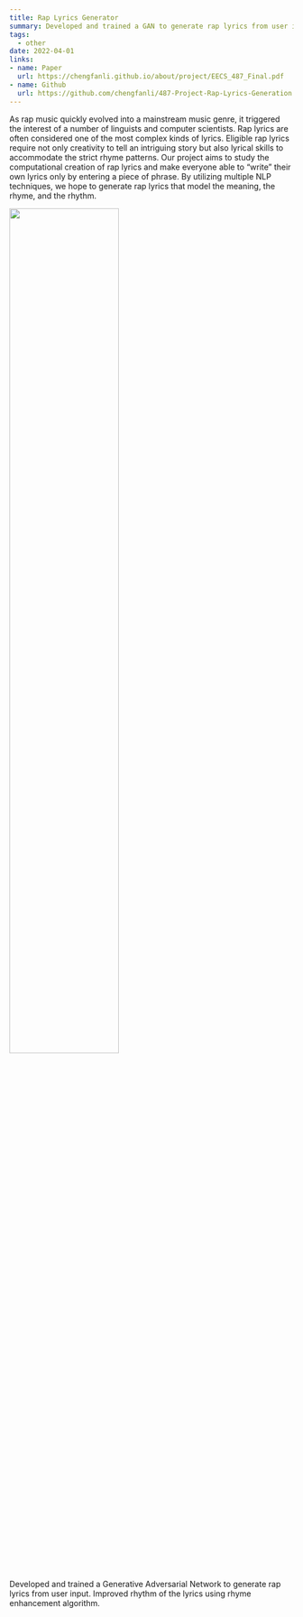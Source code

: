 ```yaml
---
title: Rap Lyrics Generator
summary: Developed and trained a GAN to generate rap lyrics from user inputs.
tags:
  - other
date: 2022-04-01
links:
- name: Paper
  url: https://chengfanli.github.io/about/project/EECS_487_Final.pdf
- name: Github
  url: https://github.com/chengfanli/487-Project-Rap-Lyrics-Generation
---
```


As rap music quickly evolved into a mainstream music genre, it triggered the interest of a number of linguists and computer scientists. Rap lyrics are often considered one of the most complex kinds of lyrics. Eligible rap lyrics require not only creativity to tell an intriguing story but also lyrical skills to accommodate the strict rhyme patterns. Our project aims to study the computational creation of rap lyrics and make everyone able to “write” their own lyrics only by entering a piece of phrase. By utilizing multiple NLP techniques, we hope to generate rap lyrics that model the meaning, the rhyme, and the rhythm.

<img src="https://chengfanli.github.io/about/src/487.png" style="width: 62%;" />

Developed and trained a Generative Adversarial Network to generate rap lyrics from user input. Improved rhythm of the lyrics using rhyme enhancement algorithm.